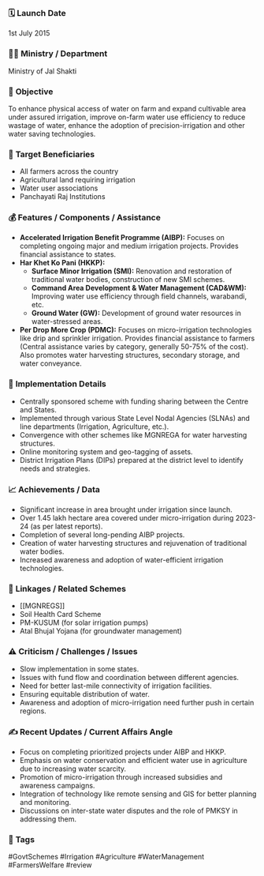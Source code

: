 
### 🗓️ **Launch Date**
1st July 2015

### 🧑‍🏫 **Ministry / Department**
Ministry of Jal Shakti

### 🎯 **Objective**
To enhance physical access of water on farm and expand cultivable area under assured irrigation, improve on-farm water use efficiency to reduce wastage of water, enhance the adoption of precision-irrigation and other water saving technologies.

### 👥 **Target Beneficiaries**
- All farmers across the country
- Agricultural land requiring irrigation
- Water user associations
- Panchayati Raj Institutions

### 💰 **Features / Components / Assistance**
- **Accelerated Irrigation Benefit Programme (AIBP):** Focuses on completing ongoing major and medium irrigation projects. Provides financial assistance to states.
- **Har Khet Ko Pani (HKKP):**
    - **Surface Minor Irrigation (SMI):** Renovation and restoration of traditional water bodies, construction of new SMI schemes.
    - **Command Area Development & Water Management (CAD&WM):** Improving water use efficiency through field channels, warabandi, etc.
    - **Ground Water (GW):** Development of ground water resources in water-stressed areas.
- **Per Drop More Crop (PDMC):** Focuses on micro-irrigation technologies like drip and sprinkler irrigation. Provides financial assistance to farmers (Central assistance varies by category, generally 50-75% of the cost). Also promotes water harvesting structures, secondary storage, and water conveyance.

### 📍 **Implementation Details**
- Centrally sponsored scheme with funding sharing between the Centre and States.
- Implemented through various State Level Nodal Agencies (SLNAs) and line departments (Irrigation, Agriculture, etc.).
- Convergence with other schemes like MGNREGA for water harvesting structures.
- Online monitoring system and geo-tagging of assets.
- District Irrigation Plans (DIPs) prepared at the district level to identify needs and strategies.

### 📈 **Achievements / Data**
- Significant increase in area brought under irrigation since launch.
- Over 1.45 lakh hectare area covered under micro-irrigation during 2023-24 (as per latest reports).
- Completion of several long-pending AIBP projects.
- Creation of water harvesting structures and rejuvenation of traditional water bodies.
- Increased awareness and adoption of water-efficient irrigation technologies.

### 🧩 **Linkages / Related Schemes**
- [[MGNREGS]]
- Soil Health Card Scheme
- PM-KUSUM (for solar irrigation pumps)
- Atal Bhujal Yojana (for groundwater management)

### ⚠️ **Criticism / Challenges / Issues**
- Slow implementation in some states.
- Issues with fund flow and coordination between different agencies.
- Need for better last-mile connectivity of irrigation facilities.
- Ensuring equitable distribution of water.
- Awareness and adoption of micro-irrigation need further push in certain regions.

### ✍️ **Recent Updates / Current Affairs Angle**
- Focus on completing prioritized projects under AIBP and HKKP.
- Emphasis on water conservation and efficient water use in agriculture due to increasing water scarcity.
- Promotion of micro-irrigation through increased subsidies and awareness campaigns.
- Integration of technology like remote sensing and GIS for better planning and monitoring.
- Discussions on inter-state water disputes and the role of PMKSY in addressing them.

### 🔗 **Tags**
#GovtSchemes #Irrigation #Agriculture #WaterManagement #FarmersWelfare
#review